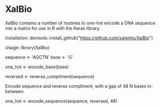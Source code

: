# XalBio

XalBio contains a number of routines to one-hot encode a DNA sequence into a matrix for use in R with the Keras library.

Installation:
devtools::install_github("https://github.com/xalentis/XalBio")

Usage:
library(XalBio)

sequence <- 'AGCTN'
base <- 'G'

one_hot <- encode_base(base)

reversed <- reverse_compliment(sequence)

Encode sequence and reverse compliment, with a gap of 48 N bases in-between:

one_hot <- encode_sequence(sequence, reversed, 48)
